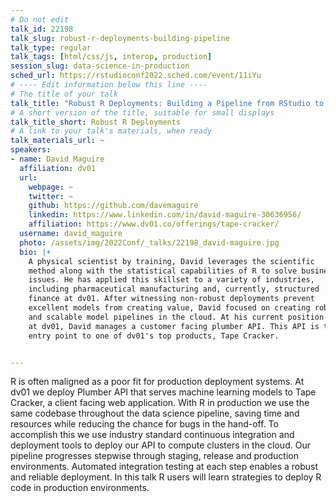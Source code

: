 ```yaml
---
# Do not edit
talk_id: 22198
talk_slug: robust-r-deployments-building-pipeline
talk_type: regular
talk_tags: [html/css/js, interop, production]
session_slug: data-science-in-production
sched_url: https://rstudioconf2022.sched.com/event/11iYu
# ---- Edit information below this line ----
# The title of your talk
talk_title: "Robust R Deployments: Building a Pipeline from RStudio to Production"
# A short version of the title, suitable for small displays
talk_title_short: Robust R Deployments
# A link to your talk's materials, when ready
talk_materials_url: ~
speakers:
- name: David Maguire
  affiliation: dv01
  url:
    webpage: ~
    twitter: ~
    github: https://github.com/davemaguire
    linkedin: https://www.linkedin.com/in/david-maguire-30636956/
    affiliation: https://www.dv01.co/offerings/tape-cracker/
  username: david_maguire
  photo: /assets/img/2022Conf/_talks/22198_david-maguire.jpg
  bio: |+
    A physical scientist by training, David leverages the scientific
    method along with the statistical capabilities of R to solve business
    issues. He has applied this skillset to a variety of industries,
    including pharmaceutical manufacturing and, currently, structured
    finance at dv01. After witnessing non-robust deployments prevent
    excellent models from creating value, David focused on creating robust
    and scalable model pipelines in the cloud. At his current position
    at dv01, David manages a customer facing plumber API. This API is the
    entry point to one of dv01's top products, Tape Cracker.


---
```


<!-- ABSTRACT ----
Please write abstract below. You may use simple markdown (links, code style, bold, italics)
-->

R is often maligned as a poor fit for production deployment systems. At dv01 we
deploy Plumber API that serves machine learning models to Tape Cracker, a client
facing web application. With R in production we use the same codebase throughout
the data science pipeline, saving time and resources while reducing the chance
for bugs in the hand-off. To accomplish this we use industry standard continuous
integration and deployment tools to deploy our API to compute clusters in the
cloud. Our pipeline progresses stepwise through staging, release and production
environments. Automated integration testing at each step enables a robust and
reliable deployment. In this talk R users will learn strategies to deploy R code
in production environments.
